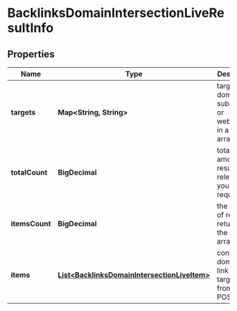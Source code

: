 

# BacklinksDomainIntersectionLiveResultInfo


## Properties

| Name | Type | Description | Notes |
|------------ | ------------- | ------------- | -------------|
|**targets** | **Map&lt;String, String&gt;** | target domains, subdomains or webpages in a POST array |  [optional] |
|**totalCount** | **BigDecimal** | total amount of results relevant to your request |  [optional] |
|**itemsCount** | **BigDecimal** | the number of results returned in the items array |  [optional] |
|**items** | [**List&lt;BacklinksDomainIntersectionLiveItem&gt;**](BacklinksDomainIntersectionLiveItem.md) | contains domain that link to all targets from the POST array |  [optional] |



